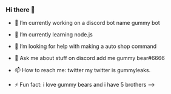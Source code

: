 ### Hi there 👋



- 🔭 I’m currently working on a discord bot name gummy bot




- 🌱 I’m currently learning node.js



- 🤔 I’m looking for help with making a auto shop command




- 💬 Ask me about stuff on discord add me gummy bear#6666



- 📫 How to reach me: twitter my twitter is gummyleaks.




- ⚡ Fun fact: i love gummy bears and i have 5 brothers
-->
